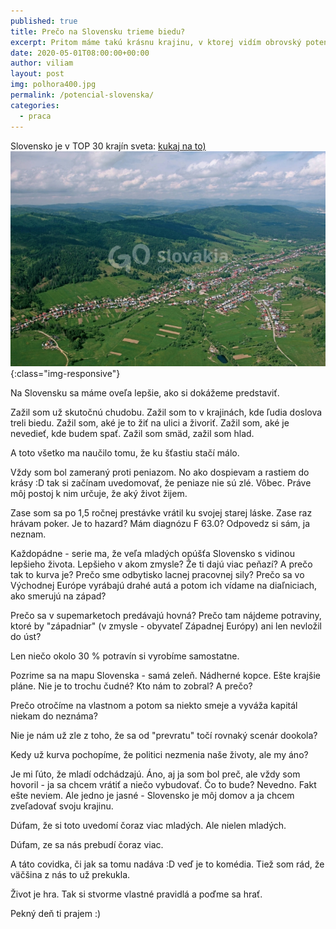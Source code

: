 ```yaml
---
published: true
title: Prečo na Slovensku trieme biedu?
excerpt: Pritom máme takú krásnu krajinu, v ktorej vidím obrovský potenciál
date: 2020-05-01T08:00:00+00:00
author: viliam
layout: post
img: polhora400.jpg
permalink: /potencial-slovenska/
categories:
  - praca
---
```

Slovensko je v TOP 30 krajín sveta: [kukaj na to)](https://www.teraz.sk/ekonomika/krajiny-zivotna-uroven-slovensko/303778-clanok.html)
![Pohronská Polhora - pohľad zhora](/images/polhora700.jpg){:class="img-responsive"}

Na Slovensku sa máme oveľa lepšie, ako si dokážeme predstaviť.

Zažil som už skutočnú chudobu. Zažil som to v krajinách, kde ľudia doslova treli biedu.
Zažil som, aké je to žiť na ulici a živoriť. Zažil som, aké je nevedieť, kde budem spať.
Zažil som smäd, zažil som hlad.

A toto všetko ma naučilo tomu, že ku šťastiu stačí málo.

Vždy som bol zameraný proti peniazom. No ako dospievam a rastiem do krásy :D tak
si začínam uvedomovať, že peniaze nie sú zlé. Vôbec. Práve môj postoj k nim určuje,
že aký život žijem.

Zase som sa po 1,5 ročnej prestávke vrátil ku svojej starej láske. Zase raz hrávam
poker. Je to hazard? Mám diagnózu F 63.0? Odpovedz si sám, ja neznam.

Každopádne - serie ma, že veľa mladých opúšťa Slovensko s vidinou lepšieho života.
Lepšieho v akom zmysle? Že ti dajú viac peňazí? A prečo tak to kurva je? Prečo
sme odbytisko lacnej pracovnej sily? Prečo sa vo Východnej Európe vyrábajú
drahé autá a potom ich vídame na diaľniciach, ako smerujú na západ?

Prečo sa v supemarketoch predávajú hovná? Prečo tam nájdeme potraviny, ktoré
by "západniar" (v zmysle - obyvateľ Západnej Európy) ani len nevložil do úst?

Len niečo okolo 30 % potravín si vyrobíme samostatne.

Pozrime sa na mapu Slovenska - samá zeleň. Nádherné kopce. Ešte krajšie pláne.
Nie je to trochu čudné? Kto nám to zobral? A prečo?

Prečo otročíme na vlastnom a potom sa niekto smeje a vyváža kapitál niekam do
neznáma?

Nie je nám už zle z toho, že sa od "prevratu" točí rovnaký scenár dookola?

Kedy už kurva pochopíme, že politici nezmenia naše životy, ale my áno?

Je mi ľúto, že mladí odchádzajú. Áno, aj ja som bol preč, ale vždy som
hovoril - ja sa chcem vrátiť a niečo vybudovať. Čo to bude? Nevedno.
Fakt ešte neviem. Ale jedno je jasné - Slovensko je môj domov a ja
chcem zveľadovať svoju krajinu.

Dúfam, že si toto uvedomí čoraz viac mladých. Ale nielen mladých.

Dúfam, ze sa nás prebudí čoraz viac.

A táto covidka, či jak sa tomu nadáva :D veď je to komédia. 
Tiež som rád, že väčšina z nás to už prekukla.

Život je hra. Tak si stvorme vlastné pravidlá a poďme sa hrať.

Pekný deň ti prajem :)
